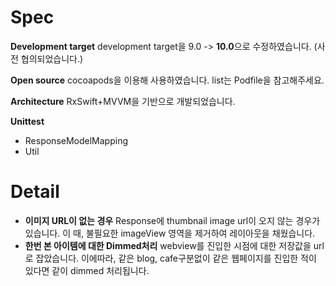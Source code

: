# Spec

**Development target**
development target을 9.0 -> **10.0**으로 수정하였습니다.
(사전 협의되었습니다.)

**Open source**
cocoapods을 이용해 사용하였습니다.
list는 Podfile을 참고해주세요.

**Architecture**
RxSwift+MVVM을 기반으로 개발되었습니다.

**Unittest**
- ResponseModelMapping
- Util

# Detail

- **이미지 URL이 없는 경우**
  Response에 thumbnail image url이 오지 않는 경우가 있습니다.
  이 때, 불필요한 imageView 영역을 제거하여 레이아웃을 채웠습니다.
- **한번 본 아이템에 대한 Dimmed처리**
  webview를 진입한 시점에 대한 저장값을 url로 잡았습니다.
  이에따라, 같은 blog, cafe구분없이 같은 웹페이지를 진입한 적이 있다면 같이 dimmed 처리됩니다.